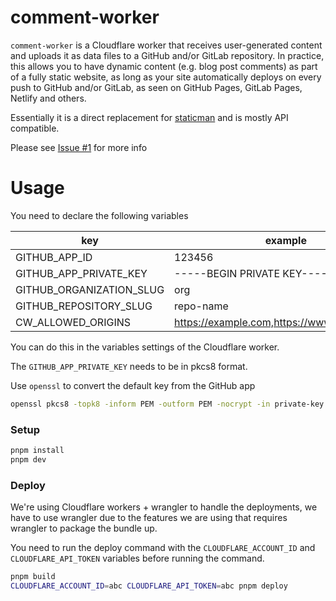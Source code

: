 # comment-worker

`comment-worker` is a Cloudflare worker that receives user-generated content and uploads it as data files to a GitHub and/or GitLab repository. In practice, this allows you to have dynamic content (e.g. blog post comments) as part of a fully static website, as long as your site automatically deploys on every push to GitHub and/or GitLab, as seen on GitHub Pages, GitLab Pages, Netlify and others.

Essentially it is a direct replacement for [staticman](https://github.com/eduardoboucas/staticman) and is mostly API compatible.

Please see [Issue #1](https://github.com/zanechua/comment-worker/issues/1) for more info

# Usage

You need to declare the following variables

| key                      | example                                     |
|--------------------------|---------------------------------------------|
| GITHUB_APP_ID            | 123456                                      |
| GITHUB_APP_PRIVATE_KEY   | -----BEGIN PRIVATE KEY-----...              |
| GITHUB_ORGANIZATION_SLUG | org                                         |
| GITHUB_REPOSITORY_SLUG   | repo-name                                   |
| CW_ALLOWED_ORIGINS       | https://example.com,https://www.example.com |

You can do this in the variables settings of the Cloudflare worker.

The `GITHUB_APP_PRIVATE_KEY` needs to be in pkcs8 format.

Use `openssl` to convert the default key from the GitHub app

```bash
openssl pkcs8 -topk8 -inform PEM -outform PEM -nocrypt -in private-key.pem -out private-key-pkcs8.key
```

### Setup

```bash
pnpm install
pnpm dev
```

### Deploy

We're using Cloudflare workers + wrangler to handle the deployments, we have to use wrangler due to the features we are using that requires wrangler to package the bundle up.

You need to run the deploy command with the `CLOUDFLARE_ACCOUNT_ID` and `CLOUDFLARE_API_TOKEN` variables before running the command.

```bash
pnpm build
CLOUDFLARE_ACCOUNT_ID=abc CLOUDFLARE_API_TOKEN=abc pnpm deploy
```
